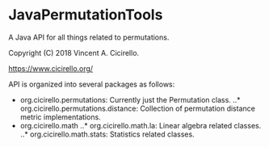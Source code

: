 # JavaPermutationTools
A Java API for all things related to permutations.  

Copyright (C) 2018 Vincent A. Cicirello.

https://www.cicirello.org/

API is organized into several packages as follows:
* org.cicirello.permutations: Currently just the Permutation class.
	..* org.cicirello.permutations.distance: Collection of permutation distance metric implementations.
* org.cicirello.math
	..* org.cicirello.math.la: Linear algebra related classes.
	..* org.cicirello.math.stats: Statistics related classes.
